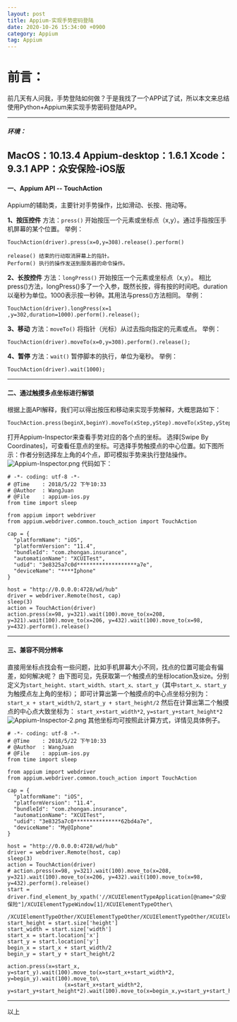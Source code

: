 ```yaml
---
layout: post
title: Appium-实现手势密码登陆
date: 2020-10-26 15:34:00 +0900
category: Appium
tag: Appium
---
```

# 前言：
前几天有人问我，手势登陆如何做？于是我找了一个APP试了试，所以本文来总结使用Python+Appium来实现手势密码登陆APP。

----

##### 环境：
MacOS：10.13.4
Appium-desktop：1.6.1
Xcode：9.3.1
APP：众安保险-iOS版
----

#### 一、Appium API -- TouchAction
Appium的辅助类，主要针对手势操作，比如滑动、长按、拖动等。

**1、按压控件**
方法：```press()```
开始按压一个元素或坐标点（x,y）。通过手指按压手机屏幕的某个位置。
举例：
```
TouchAction(driver).press(x=0,y=308).release().perform()

release() 结束的行动取消屏幕上的指针。
Perform() 执行的操作发送到服务器的命令操作。
```
**2、长按控件**
方法：```longPress()```
开始按压一个元素或坐标点（x,y）。 相比press()方法，longPress()多了一个入参，既然长按，得有按的时间吧。duration以毫秒为单位。1000表示按一秒钟。其用法与press()方法相同。
举例：
```
TouchAction(driver).longPress(x=1 ,y=302,duration=1000).perform().release();
```
**3、移动**
方法：```moveTo()```
将指针（光标）从过去指向指定的元素或点。
举例：
```
TouchAction(driver).moveTo(x=0,y=308).perform().release();
```
**4、暂停**
方法：```wait()```
暂停脚本的执行，单位为毫秒。
举例：
```
TouchAction(driver).wait(1000);
```

----

#### 二、通过触摸多点坐标进行解锁
根据上面API解释，我们可以得出按压和移动来实现手势解释，大概思路如下：
```
TouchAction.press(beginX,beginY).moveTo(xStep,yStep).moveTo(xStep,yStep).release().perform();
```
打开Appium-Inspector来查看手势对应的各个点的坐标。
选择[Swipe By Coordinates]，可查看任意点的坐标。可选择手势触摸点的中心位置。如下图所示：作者分别选择左上角的4个点，即可模拟手势来执行登陆操作。![Appium-Inspector.png](https://upload-images.jianshu.io/upload_images/7116457-6c78b1838cfa1c0d.png?imageMogr2/auto-orient/strip%7CimageView2/2/w/1240)
代码如下：
```
# -*- coding: utf-8 -*-
# @Time    : 2018/5/22 下午10:33
# @Author  : WangJuan
# @File    : appium-ios.py
from time import sleep

from appium import webdriver
from appium.webdriver.common.touch_action import TouchAction

cap = {
  "platformName": "iOS",
  "platformVersion": "11.4",
  "bundleId": "com.zhongan.insurance",
  "automationName": "XCUITest",
  "udid": "3e8325a7c0d*******************a7e",
  "deviceName": "****Iphone"
}

host = "http://0.0.0.0:4728/wd/hub"
driver = webdriver.Remote(host, cap)
sleep(3)
action = TouchAction(driver)
action.press(x=98, y=321).wait(100).move_to(x=208, y=321).wait(100).move_to(x=206, y=432).wait(100).move_to(x=98, y=432).perform().release()
```

---
#### 三、兼容不同分辨率
直接用坐标点找会有一些问题，比如手机屏幕大小不同，找点的位置可能会有偏差，如何解决呢？
由下图可见，先获取第一个触摸点的坐标location及size。分别定义为```start_height、start_width、start_x、start_y```（其中```start_x、start_y```为触摸点左上角的坐标）；
即可计算出第一个触摸点的中心点坐标分别为：
```start_x + start_width/2```,   ```start_y + start_height/2```
然后在计算出第二个触摸点的中心点大致坐标为：
```start_x+start_width*2```,   ```y=start_y+start_height*2``` ![Appium-Inspector-2.png](https://upload-images.jianshu.io/upload_images/7116457-2bb1f64ea05412ca.png?imageMogr2/auto-orient/strip%7CimageView2/2/w/1240)
其他坐标均可按照此计算方式，详情见具体例子。
```
# -*- coding: utf-8 -*-
# @Time    : 2018/5/22 下午10:33
# @Author  : WangJuan
# @File    : appium-ios.py
from time import sleep

from appium import webdriver
from appium.webdriver.common.touch_action import TouchAction

cap = {
  "platformName": "iOS",
  "platformVersion": "11.4",
  "bundleId": "com.zhongan.insurance",
  "automationName": "XCUITest",
  "udid": "3e8325a7c0***************62bd4a7e",
  "deviceName": "My@Iphone"
}

host = "http://0.0.0.0:4728/wd/hub"
driver = webdriver.Remote(host, cap)
sleep(3)
action = TouchAction(driver)
# action.press(x=98, y=321).wait(100).move_to(x=208, y=321).wait(100).move_to(x=206, y=432).wait(100).move_to(x=98, y=432).perform().release()
start = driver.find_element_by_xpath('//XCUIElementTypeApplication[@name="众安保险"]/XCUIElementTypeWindow[1]/XCUIElementTypeOther\
                    /XCUIElementTypeOther/XCUIElementTypeOther/XCUIElementTypeOther/XCUIElementTypeOther/XCUIElementTypeOther/XCUIElementTypeOther[1]')
start_height = start.size['height']
start_width = start.size['width']
start_x = start.location['x']
start_y = start.location['y']
begin_x = start_x + start_width/2
begin_y = start_y + start_height/2

action.press(x=start_x, y=start_y).wait(100).move_to(x=start_x+start_width*2, y=begin_y).wait(100).move_to\
                  (x=start_x+start_width*2, y=start_y+start_height*2).wait(100).move_to(x=begin_x,y=start_y+start_height*2).perform().release()
```

-----
以上

